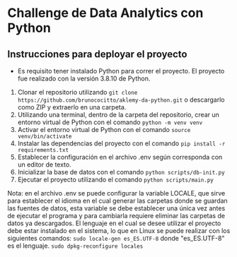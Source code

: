 
# Challenge de Data Analytics con Python

## Instrucciones para deployar el proyecto

- Es requisito tener instalado Python para correr el proyecto. El proyecto fue realizado con la versión 3.8.10 de Python.

1. Clonar el repositorio utilizando `git clone https://github.com/brunococitto/aklemy-da-python.git` o descargarlo como ZIP y extraerlo en una carpeta.
2. Utilizando una terminal, dentro de la carpeta del repositorio, crear un entorno virtual de Python con el comando
`python -m venv venv`
3. Activar el entorno virtual de Python con el comando
`source venv/bin/activate`
4. Instalar las dependencias del proyecto con el comando
`pip install -r requirements.txt`
5. Establecer la configuración en el archivo .env según corresponda con un editor de texto.
6. Inicializar la base de datos con el comando
`python scripts/db-init.py`
7. Ejecutar el proyecto utilizando el comando
`python scripts/main.py`

Nota: en el archivo .env se puede configurar la variable LOCALE, que sirve para establecer el idioma en el cual generar las carpetas donde se guardan las fuentes de datos, esta variable se debe establecer una única vez antes de ejecutar el programa y para cambiarla requiere eliminar las carpetas de datos ya descargados.
El lenguaje en el cual se desee utilizar el proyecto debe estar instalado en el sistema, lo que en Linux se puede realizar con los siguientes comandos:
`sudo locale-gen es_ES.UTF-8` donde "es_ES.UTF-8" es el lenguaje.
`sudo dpkg-reconfigure locales`